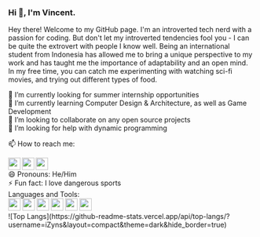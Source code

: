 ### Hi 👋, I'm Vincent.

Hey there! Welcome to my GitHub page. I'm an introverted tech nerd with a passion for coding. But don't let my introverted tendencies fool you - I can be quite the extrovert with people I know well. Being an international student from Indonesia has allowed me to bring a unique perspective to my work and has taught me the importance of adaptability and an open mind. In my free time, you can catch me experimenting with watching sci-fi movies, and trying out different types of food.                 

🔭 I’m currently looking for summer internship opportunities
</br>
🌱 I’m currently learning Computer Design & Architecture, as well as Game Development
</br>
👯 I’m looking to collaborate on any open source projects
</br>
🤔 I’m looking for help with dynamic programming
</br>
<!-- - 💬 Ask me about ... -->
📫 How to reach me: 
</br>

<a href="https://www.instagram.com/vincent.nw/">
<img align="left" height="25" width="25" src="https://cdn.simpleicons.org/instagram/#d62976" />
</a>
<a href="https://www.linkedin.com/in/vnw/">
<img align="left" height="25" width="25" src="https://cdn.simpleicons.org/linkedin/#0072b1" />
</a>
<a href="https://www.github.com/izyns">
<img height="25" width="25" src="https://cdn.simpleicons.org/github/white" />
</a>

</br>
😄 Pronouns: He/Him
</br>
⚡ Fun fact: I love dangerous sports
</br>
Languages and Tools:
<div>
<img height="25" width="25" src="https://cdn.simpleicons.org/c++/white"/>
<img height="25" width="25" src="https://cdn.simpleicons.org/visualstudio/white" />
<img height="25" width="25" src="https://cdn.simpleicons.org/intellijidea/white" />
<img height="25" width="25" src="https://cdn.simpleicons.org/github/white" />
<img height="25" width="25" src="https://cdn.simpleicons.org/docker/white" />
<img height="25" width="25" src="https://cdn.simpleicons.org/csharp/white" />
  </div>
![Top Langs](https://github-readme-stats.vercel.app/api/top-langs/?username=iZyns&layout=compact&theme=dark&hide_border=true)

